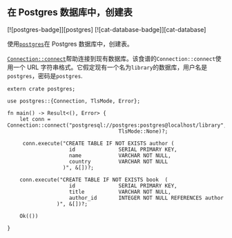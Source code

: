 ## 在 Postgres 数据库中，创建表

[![postgres-badge]][postgres] [![cat-database-badge]][cat-database]

使用[`postgres`]在 Postgres 数据库中，创建表。

[`Connection::connect`]帮助连接到现有数据库。该食谱的`Connection::connect`使用一个 URL 字符串格式。它假定现有一个名为`library`的数据库，用户名是`postgres`，密码是`postgres`.

```rust,no_run
extern crate postgres;

use postgres::{Connection, TlsMode, Error};

fn main() -> Result<(), Error> {
    let conn = Connection::connect("postgresql://postgres:postgres@localhost/library",
                                    TlsMode::None)?;

     conn.execute("CREATE TABLE IF NOT EXISTS author (
                    id              SERIAL PRIMARY KEY,
                    name            VARCHAR NOT NULL,
                    country         VARCHAR NOT NULL
                  )", &[])?;

    conn.execute("CREATE TABLE IF NOT EXISTS book  (
                    id              SERIAL PRIMARY KEY,
                    title           VARCHAR NOT NULL,
                    author_id       INTEGER NOT NULL REFERENCES author
                )", &[])?;

    Ok(())

}
```

[`postgres`]: https://docs.rs/postgres/0.15.2/postgres/
[`connection::connect`]: https://docs.rs/postgres/0.15.2/postgres/struct.Connection.html#method.connect
